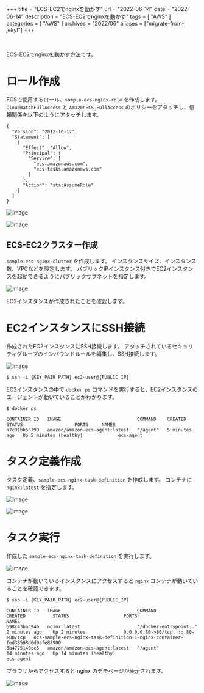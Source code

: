 +++
title =  "ECS-EC2でnginxを動かす"
url = "2022-06-14"
date = "2022-06-14"
description = "ECS-EC2でnginxを動かす"
tags = [
  "AWS"
]
categories = [
  "AWS"
]
archives = "2022/06"
aliases = ["migrate-from-jekyl"]
+++

<br>

ECS-EC2でnginxを動かす方法です。


# ロール作成

ECSで使用するロール、`sample-ecs-nginx-role` を作成します。
`CloudWatchFullAccess` と `AmazonECS_FullAccess` のポリシーをアタッチし、信頼関係を以下のようにアタッチします。

```
{
  "Version": "2012-10-17",
  "Statement": [
    {
      "Effect": "Allow",
      "Principal": {
        "Service": [
          "ecs.amazonaws.com",
          "ecs-tasks.amazonaws.com"
        ]
      },
      "Action": "sts:AssumeRole"
    }
  ]
}
```

![Image](1.png)

![Image](2.png)


## ECS-EC2クラスター作成

`sample-ecs-nginx-cluster` を作成します。
インスタンスサイズ、インスタンス数、VPCなどを設定します。
パブリックIPインスタンス付きでEC2インスタンスを起動できるようにパブリックサブネットを指定します。

![Image](3.png)

EC2インスタンスが作成されたことを確認します。


# EC2インスタンスにSSH接続

作成されたEC2インスタンスにSSH接続します。
アタッチされているセキュリティグループのインバウンドルールを編集し、SSH接続します。

![Image](4.png)

```
$ ssh -i {KEY_PAIR_PATH} ec2-user@{PUBLIC_IP}
```

EC2インスタンスの中で `docker ps` コマンドを実行すると、EC2インスタンスのエージェントが動いていることがわかります。

```
$ docker ps
```

```
CONTAINER ID   IMAGE                            COMMAND    CREATED         STATUS                   PORTS     NAMES
a7c91bb55799   amazon/amazon-ecs-agent:latest   "/agent"   5 minutes ago   Up 5 minutes (healthy)             ecs-agent
```


# タスク定義作成

タスク定義、`sample-ecs-nginx-task-definition` を作成します。
コンテナに `nginx:latest` を指定します。

![Image](5.png)

![Image](6.png)


# タスク実行

作成した `sample-ecs-nginx-task-definition` を実行します。

![Image](7.png)

コンテナが動いているインスタンスにアクセスすると `nginx` コンテナが動いていることを確認できます。

```
$ ssh -i {KEY_PAIR_PATH} ec2-user@{PUBLIC_IP}
```

```
CONTAINER ID   IMAGE                            COMMAND                  CREATED          STATUS                    PORTS                               NAMES
698c43bac946   nginx:latest                     "/docker-entrypoint.…"   2 minutes ago    Up 2 minutes              0.0.0.0:80->80/tcp, :::80->80/tcp   ecs-sample-ecs-nginx-task-definition-1-nginx-container-fed38598d6d0afe82900
8b4775140cc5   amazon/amazon-ecs-agent:latest   "/agent"                 14 minutes ago   Up 14 minutes (healthy)                                       ecs-agent
```

ブラウザからアクセスすると nginx のデモページが表示されます。

![Image](8.png)
